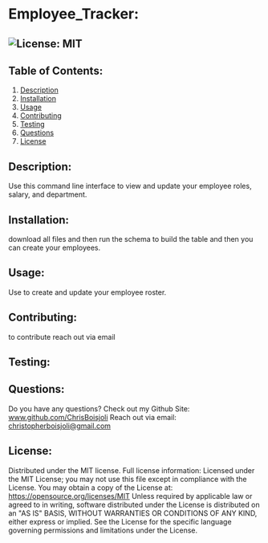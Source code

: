 # Employee_Tracker:
  ##  ![License: MIT](https://img.shields.io/badge/License-MIT-yellow.svg)
    
  ## Table of Contents:
  <ol>
  <li><a href="#description">Description</a></li>
  <li><a href="#installation">Installation</a></li>
  <li><a href="#usage">Usage</a></li>
  <li><a href="#contributing">Contributing</a></li>
  <li><a href="#testing">Testing</a></li>
  <li><a href="#questions">Questions</a></li>
  <li><a href="#license">License</a></li>
  </ol>
  
  ## Description:
  Use this command line interface to view and update your employee roles, salary, and department.
  ## Installation:
  download all files and then run the schema to build the table and then you can create your employees.
  ## Usage: 
  Use to create and update your employee roster.
  ## Contributing:
  to contribute reach out via email
  ## Testing:
   
  
  ## Questions:
  Do you have any questions?  Check out my Github Site:
  www.github.com/ChrisBoisjoli
  Reach out via email:
  <a class="link" href="mailto:christopherboisjoli@gmail.com">christopherboisjoli@gmail.com</a>
  
  ## License:
  Distributed under the MIT license.  Full license information:
  Licensed under the MIT License; you may not use this file except in compliance with the License. You may obtain a copy of the License at:
  https://opensource.org/licenses/MIT
  Unless required by applicable law or agreed to in writing, software distributed under the License is distributed on an "AS IS" BASIS, WITHOUT WARRANTIES OR CONDITIONS OF ANY KIND, either express or implied.  See the License for the specific language governing permissions and limitations under the License.
  